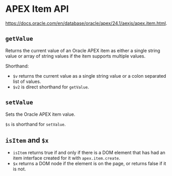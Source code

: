 # APEX Item API

<https://docs.oracle.com/en/database/oracle/apex/24.1/aexjs/apex.item.html>.

## `getValue`

Returns the current value of an Oracle APEX item as either a single string value or array of string values if the item supports multiple values.

Shorthand:

* `$v` returns the current value as a single string value or a colon separated list of values.
* `$v2` is direct shorthand for `getValue`.

## `setValue`

Sets the Oracle APEX item value.

`$s` is shorthand for `setValue`.

## `isItem` and `$x`

* `isItem` returns true if and only if there is a DOM element that has had an item interface created for it with `apex.item.create`.
* `$x` returns a DOM node if the element is on the page, or returns false if it is not.

